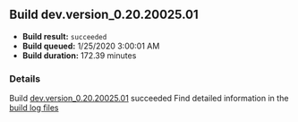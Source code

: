 ## Build dev.version_0.20.20025.01
- **Build result:** `succeeded`
- **Build queued:** 1/25/2020 3:00:01 AM
- **Build duration:** 172.39 minutes
### Details
Build [dev.version_0.20.20025.01](https://winappstudio.visualstudio.com/web/build.aspx?pcguid=a4ef43be-68ce-4195-a619-079b4d9834c2&builduri=vstfs%3a%2f%2f%2fBuild%2fBuild%2f32672) succeeded
Find detailed information in the [build log files]()
